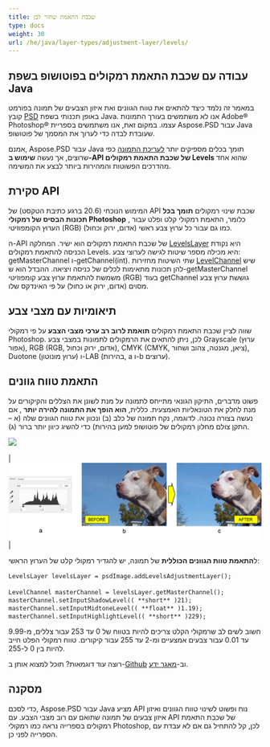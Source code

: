 ```yaml
---
title: שכבת התאמת שחור לבן
type: docs
weight: 30
url: /he/java/layer-types/adjustment-layer/levels/
---
```


## עבודה עם שכבת התאמת רמקולים בפוטושופ בשפת Java

במאמר זה נלמד כיצד להתאים את טווח הגוונים ואת איזון הצבעים של תמונה בפורמט קובץ [PSD](/psd/he//java/psd-format/) באופן תכנותי בשפת Java. אנו לא משתמשים בעורך התמונות Adobe® Photoshop® עצמו. במקום זאת, אנו משתמשים בספריית Aspose.PSD עבור Java שעובדת לבדה כדי לערוך את המסמך של פוטושופ.

אמנם, Aspose.PSD עבור Java תומך בכלים מספיקים יותר [לעריכת התמונה](/psd/he//java/manipulating-images/) כפי שרוצים, אך נעשה **שימוש ב-API של שכבת התאמת רמקולים Levels** שהוא אחד מהדרכים הפשוטות והמהירות ביותר לבצע את המשימה.

## סקירת API

המימוש הנוכחי (20.6 ברגע כתיבת הטקסט) של API שכבת שינוי רמקולים **תומך בכל תכונות הבסיס של רמקולי Photoshop** , כלומר, התאמת רמקולי קלט ופלט עבור הערוץ הקומפוזיטי (RGB) כמו גם עבור כל ערוץ צבע ראשי (אדום, ירוק וכחול).

ה-API של שכבת התאמת רמקולים הוא ישיר. המחלקה [LevelsLayer](https://reference.aspose.com/psd/java/com.aspose.psd.fileformats.psd.layers.adjustmentlayers/LevelsLayer) היא נקודת הכניסה להתאמת רמקולים Levels. היא מכילה מספר שיטות לגישה לערוצי צבע: getMasterChannel ו-getChannel(int). שתי השיטות מחזירות [LevelChannel](https://reference.aspose.com/psd/java/com.aspose.psd.fileformats.psd.layers.layerresources/LevelChannel) שיש להן תכונות מתאימות לכלים של כניסה ויציאה. ההבדל הוא ש-getMasterChannel משמשת להתאמת ערוץ צבע קומפוזיטי (RGB) בעוד getChannel גוששת ערוץ צבע מסוים (אדום, ירוק או כחול) על פי האינדקס שלו.

## תיאומיות עם מצבי צבע

שווה לציין שכבת התאמת רמקולים **תואמת לרוב רב ערכי מצבי הצבע** על פי רמקולי Photoshop. לכן, ניתן להתאים את הרמקולים לתמונות במצבי צבע Grayscale (ערוץ אפור), RGB (RGB, אדום, ירוק וכחול), CMYK (CMYK, ציאן, מגנטה, צהוב ושחור), Duotone (ערוץ מונוטון) ו-LAB (בהירות, a ו-b ערוצים).

## התאמת טווח גוונים

פשוט מדברים, התיקון הגונאי מתייחס לתמונה על מנת לשונן את הצללים והקיקורים על מנת לחלק את הטונאליות האמצעית. כללית, **הוא הופך את התמונה להירה יותר** , אם נעשה בצורה נכונה. לדוגמה, נקח תמונה של כלב (ב) ונכוון את טווח הגוונים שלה (א – התקן צולם מחלון רמקולים של פוטושופ למען בהירות) כדי להשיג כיוון יותר ברור (ג).

![](RackMultipart20200821-4-1x13l6z_html_8fc7fa6738d8d302.png)

|![Levels Layer תמונה 1](levels-adjustment-figure-1.png)|

ל**התאמת טוות הגוונים הכוללית** של תמונה, יש להגדיר רמקולי קלט של הערוץ הראשי:

    LevelsLayer levelsLayer = psdImage.addLevelsAdjustmentLayer();

    LevelChannel masterChannel = levelsLayer.getMasterChannel();
    masterChannel.setInputShadowLevel(( **short** )21);
    masterChannel.setInputMidtoneLevel(( **float** )1.19);
    masterChannel.setInputHighlightLevel(( **short** )229);

חשוב לשים לב שרמקולי הקלט צריכים להיות בטווח של 0 עד 253 עבור צללים, מ-9.99 עד 0.01 עבור צבעים אמצעיים ומ-2 עד 255 עבור קיקורים. טווח רמקולי הפלט חייב להיות בין 0 ל-255.

רוצה עוד דוגמאות? תוכל למצוא אותן ב-[Github](https://github.com/aspose-psd/Aspose.PSD-for-Java) וב-[מאגר ידע](https://docs.aspose.com/display/psdjava/Manipulating+Photoshop+Formats#ManipulatingPhotoshopFormats-AddLevelAdjustmentLayers).

## מסקנה

כדי לסכם, Aspose.PSD עבור Java מציע API נוח ופשוט לשינוי טווח הגוונים ואיזון איזון צבעים של תמונה שתואם עם רוב מצבי הצבע. עם API של שכבת התאמת רמקולים בספרייה נראה כמו רמקולי Photoshop, לכן, קל להתחיל גם אם לא עבדת עם הספרייה לפני כן.
